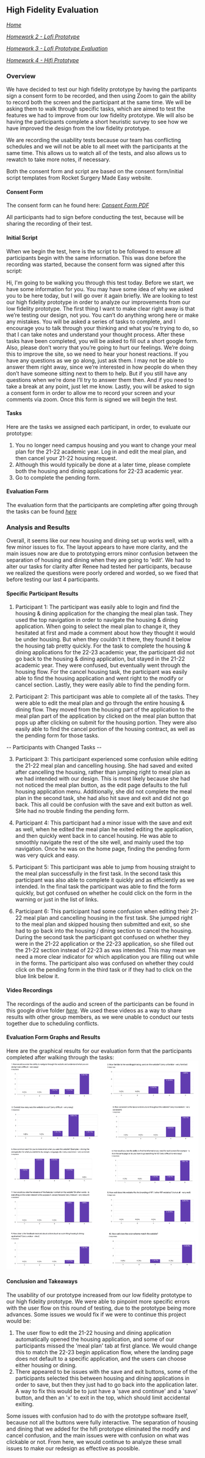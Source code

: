 ## High Fidelity Evaluation
*[Home](index.md)*

*[Homework 2 - Lofi Prototype](lofi.md)*

*[Homework 3 - Lofi Prototype Evaluation](lofi_evaluation.md)*

*[Homework 4 - Hifi Prototype](hifi.md)*
### Overview
We have decided to test our high fidelity prototype by having the partipants sign a consent form to be recorded, and then using Zoom to gain the ability to record both the screen and the participant at the same time. We will be asking them to walk through specific tasks, which are aimed to test the features we had to improve from our low fidelity prototype. We will also be having the participants complete a short heuristic survey to see how we have improved the design from the low fidelity prototype.

We are recording the usability tests because our team has conflicting schedules and we will not be able to all meet with the participants at the same time. This allows us to watch all of the tests, and also allows us to rewatch to take more notes, if necessary.

Both the consent form and script are based on the consent form/initial script templates from Rocket Surgery Made Easy website.

#### Consent Form
The consent form can he found here: *[Consent Form PDF](consent_form.pdf)*

All participants had to sign before conducting the test, because will be sharing the recording of their test.

#### Initial Script
When we begin the test, here is the script to be followed to ensure all participants begin with the same information. This was done before the recording was started, because the consent form was signed after this script:

Hi, I'm going to be walking you through this test today. Before we start, we have some information for you. You may have some idea of why we asked you to be here today, but I will go over it again briefly. We are looking to test our high fidelity prototype in order to analyze our improvements from our low fidelity prototype. The first thing I want to make clear right away is that we’re testing our design, not you. You can’t do anything wrong here or make any mistakes.
You will be asked a series of tasks to complete, and I encourage you to talk through your thinking and what you're trying to do, so that I can take notes and understand your thought process. After these tasks have been completed, you will be asked to fill out a short google form.
Also, please don’t worry that you’re going to hurt our feelings. We’re doing this to improve the site, so we need to hear your honest reactions. If you have any questions as we go along, just ask them. I may not be able to answer them right away, since we’re interested in how people do when they don’t have someone sitting next to them to help. But if you still have any questions when we’re done I’ll try to answer them then. And if you need to take a break at any point, just let me know.
Lastly, you will be asked to sign a consent form in order to allow me to record your screen and your comments via zoom. Once this form is signed we will begin the test.

#### Tasks
Here are the tasks we assigned each participant, in order, to evaluate our prototype:
1. You no longer need campus housing and you want to change your meal plan for the 21-22 academic year. Log in and edit the meal plan, and then cancel your 21-22 housing request.
2. Although this would typically be done at a later time, please complete both the housing and dining applications for 22-23 academic year.
3. Go to complete the pending form.

#### Evaluation Form
The evaluation form that the participants are completing after going through the tasks can be found *[here](https://forms.gle/RcCZQAJNt1nHjJfH8)*


### Analysis and Results
Overall, it seems like our new housing and dining set up works well, with a few minor issues to fix. The layout appears to have more clarity, and the main issues now are due to prototyping errors minor confusion between the separation of housing and dining when they are going to 'edit'. We had to alter our tasks for clarity after Renee had tested her participants, because we realized the questions were poorly ordered and worded, so we fixed that before testing our last 4 participants. 

#### Specific Participant Results

1. Participant 1:
The participant was easily able to login and find the housing & dining application for the changing the meal plan task. They used the top navigation in order to navigate the housing & dining application. When going to select the meal plan to change it, they hesitated at first and made a comment about how they thought it would be under housing. But when they couldn't it there, they found it below the housing tab pretty quickly. For the task to complete the housing & dining applications for the 22-23 academic year, the participant did not go back to the housing & dining application, but stayed in the 21-22 academic year. They were confused, but eventually went through the housing flow. For the cancel housing task, the participant was easily able to find the housing application and went right to the modify or cancel section. Lastly, they were easily able to find the pending form. 

2. Participant 2:
This participant was able to complete all of the tasks. They were able to edit the meal plan and go through the entire housing & dining flow. They moved from the housing part of the application to the meal plan part of the application by clicked on the meal plan button that pops up after clicking on submit for the housing portion. They were also easily able to find the cancel portion of the housing contract, as well as the pending form for those tasks.

-- Participants with Changed Tasks -- <br/>

3. Participant 3:
This participant experienced some confusion while editing the 21-22 meal plan and cancelling housing. She had saved and exited after cancelling the housing, rather than jumping right to meal plan as we had intended with our design. This is most likely because she had not noticed the meal plan button, as the edit page defaults to the full housing application menu. Additionally, she did not complete the meal plan in the second task, she had also hit save and exit and did not go back. This all could be confusion with the save and exit button as well. SHe had no trouble finding the pending form.

4. Participant 4:
This participant had a minor issue with the save and exit as well, when he edited the meal plan he exited editing the application, and then quickly went back in to cancel housing. He was able to smoothly navigate the rest of the site well, and mainly used the top navigation. Once he was on the home page, finding the pending form was very quick and easy.

5. Participant 5:
This participant was able to jump from housing straight to the meal plan successfully in the first task. In the second task this participant was also able to complete it quickly and as efficiently as we intended. In the final task the participant was able to find the form quickly, but got confused on whether he could click on the form in the warning or just in the list of links.

6. Participant 6:
This participant had some confusion when editing their 21-22 meal plan and cancelling housing in the first task. She jumped right to the meal plan and skipped housing then submitted and exit, so she had to go back into the housing / dining section to cancel the housing. During the second task the participant got confused on whether they were in the 21-22 application or the 22-23 application, so she filled out the 21-22 section instead of 22-23 as was intended. This may mean we need a more clear indicator for which application you are filling out while in the forms. The participant also was confused on whether they could click on the pending form in the third task or if they had to click on the blue link below it.

#### Video Recordings
The recordings of the audio and screen of the participants can be found in this google drive folder *[here](https://drive.google.com/drive/folders/1KyHpb_v4S6cGjn2kiVPZXTvCSSd4evgA?usp=sharing)*. We used these videos as a way to share results with other group members, as we were unable to conduct our tests together due to scheduling conflicts. 

#### Evaluation Form Graphs and Results
Here are the graphical results for our evaluation form that the participants completed after walking through the tasks:
![Evaluation Graphs](hw5graphs.png)

#### Conclusion and Takeaways
The usability of our prototype increased from our low fidelity prototype to our high fidelity prototype. We were able to pinpoint more specific errors with the user flow on this round of testing, due to the prototype being more advances. Some issues we would fix if we were to continue this project would be:
1. The user flow to edit the 21-22 housing and dining application automatically opened the housing application, and some of our participants missed the 'meal plan' tab at first glance. We would change this to match the 22-23 begin application flow, where the landing page does not default to a specific application, and the users can choose either housing or dining.
2. There appeared to be issues with the save and exit buttons, some of the participants selected this between housing and dining applications in order to save, but then they just had to go back into the application later. A way to fix this would be to just have a 'save and continue' and a 'save' button, and then an 'x' to exit in the top, which should limit accidental exiting.

Some issues with confusion had to do with the prototype software itself, because not all the buttons were fully interactive. The separation of housing and dining that we added for the hifi prototype eliminated the modify and cancel confusion, and the main issues were with confusion on what was clickable or not. From here, we would continue to analyze these small issues to make our redesign as effective as poosible.
